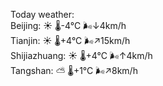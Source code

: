 Today weather:  
Beijing: ☀️   🌡️-4°C 🌬️↓4km/h  
Tianjin: ☀️   🌡️+4°C 🌬️↗15km/h  
Shijiazhuang: ☀️   🌡️+4°C 🌬️↑4km/h  
Tangshan: ⛅️  🌡️+1°C 🌬️↗8km/h  
